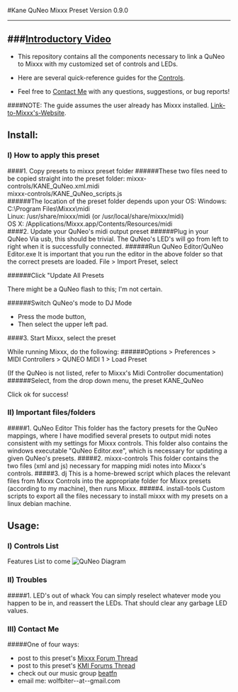 #Kane QuNeo Mixxx Preset
Version 0.9.0

------------------------
###[Introductory Video](http://google.com)
------------------------
+ This repository contains all the components necessary to link a QuNeo to Mixxx with
my customized set of controls and LEDs.

+ Here are several quick-reference guides for the [Controls](#controls).

+ Feel free to [Contact Me](#contact) with any questions, suggestions, or bug reports!

####NOTE: The guide assumes the user already has Mixxx installed.
[Link-to-Mixxx's-Website](http://www.mixxx.org/).
## Install:
### I) How to apply this preset
####1. Copy presets to mixxx preset folder
######These two files need to be copied straight into the preset folder:
mixxx-controls/KANE_QuNeo.xml.midi   
mixxx-controls/KANE_QuNeo_scripts.js   
######The location of the preset folder depends upon your OS:
Windows: C:\Program Files\Mixxx\midi    
Linux: /usr/share/mixxx/midi (or /usr/local/share/mixxx/midi)    
OS X: /Applications/Mixxx.app/Contents/Resources/midi    
####2. Update your QuNeo's midi output preset
######Plug in your QuNeo
Via usb, this should be trivial. The QuNeo's LED's will go from left to right
when it is successfully connected.
######Run QuNeo Editor/QuNeo Editor.exe
It is important that you run the editor in the above folder so that the correct presets are loaded.
File > Import Preset, select

######Click "Update All Presets

There might be a QuNeo flash to this; I'm not certain.

######Switch QuNeo's mode to DJ Mode
+ Press the mode button,
+ Then select the upper left pad.

####3. Start Mixxx, select the preset

While running Mixxx, do the following:
######Options > Preferences > MIDI Controllers > QUNEO MIDI 1 > Load Preset

(If the QuNeo is not listed, refer to Mixxx's Midi Controller documentation)
######Select, from the drop down menu, the preset KANE_QuNeo

Click ok for success!

### II) Important files/folders
#####1. QuNeo Editor
This folder has the factory presets for the QuNeo mappings, where I have modified
several presets to output midi notes consistent with my settings for Mixxx controls.
This folder also contains the windows executable "QuNeo Editor.exe", which is necessary for
updating a given QuNeo's presets.
#####2. mixxx-controls
This folder contains the two files (xml and js) necessary for mapping midi notes into
Mixxx's controls.
#####3. dj
This is a home-brewed script which places the relevant files from Mixxx Controls into
the appropriate folder for Mixxx presets (according to my machine), then runs Mixxx.
#####4. install-tools
Custom scripts to export all the files necessary to install mixxx with my presets on a
linux debian machine.

## Usage:

### <a id="controls"></a>I) Controls List
Features List to come
![QuNeo Diagram](https://raw.github.com/wolfbiter/quneo-mixxx/master/quneo-mixxx-controls.png)

### II) Troubles
#####1. LED's out of whack
You can simply reselect whatever mode you happen to be in, and reassert the LEDs.
That should clear any garbage LED values.

### <a id="contact"></a>III) Contact Me
#####One of four ways:
+ post to this preset's [Mixxx Forum Thread](http://mixxx.org/forums/viewtopic.php?f=7&t=4130&sid=d276c35cf0670fa571eb4e8519a6ffa8)
+ post to this preset's [KMI Forums Thread](http://forum.keithmcmillen.com/viewtopic.php?f=52&t=677)
+ check out our music group [beatfn](http://beatfn.com)
+ email me: wolfbiter--at--gmail.com